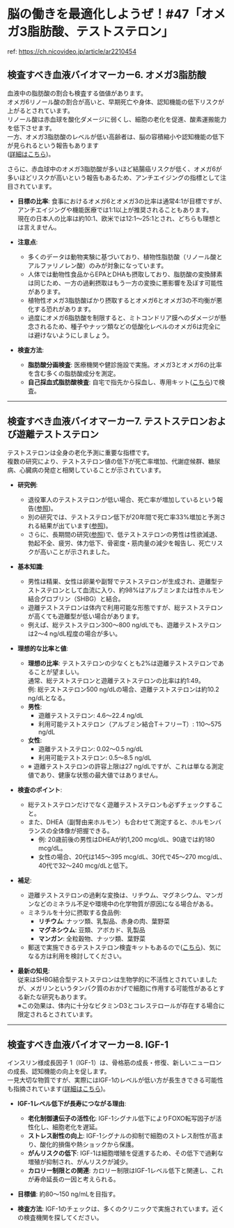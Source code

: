 # 脳の働きを最適化しようぜ！#47「オメガ3脂肪酸、テストステロン」

ref: <https://ch.nicovideo.jp/article/ar2210454>

## 検査すべき血液バイオマーカー6. オメガ3脂肪酸

血液中の脂肪酸の割合も検査する価値があります。  
オメガ6リノール酸の割合が高いと、早期死亡や身体、認知機能の低下リスクが上がるとされています。  
リノール酸は赤血球を酸化ダメージに弱くし、細胞の老化を促進、酸素運搬能力を低下させます。  
一方、オメガ3脂肪酸のレベルが低い高齢者は、脳の容積縮小や認知機能の低下が見られるという報告もあります  
([詳細はこちら](https://lpi.oregonstate.edu/book/export/html/2431?utm_source=chatgpt.com))。

さらに、赤血球中のオメガ3脂肪酸が多いほど結腸癌リスクが低く、オメガ6が多いほどリスクが高いという報告もあるため、アンチエイジングの指標として注目されています。

- **目標の比率**: 食事におけるオメガ6とオメガ3の比率は通常4:1が目標ですが、アンチエイジングや機能医療では1:1以上が推奨されることもあります。  
  現在の日本人の比率は約10:1、欧米では12:1～25:1とされ、どちらも理想とは言えません。

- **注意点**:  
  - 多くのデータは動物実験に基づいており、植物性脂肪酸（リノール酸とアルファリノレン酸）のみが対象になっています。  
  - 人体では動物性食品からEPAとDHAも摂取しており、脂肪酸の変換酵素は同じため、一方の過剰摂取はもう一方の変換に悪影響を及ぼす可能性があります。  
  - 植物性オメガ3脂肪酸ばかり摂取するとオメガ6とオメガ3の不均衡が悪化する恐れがあります。  
  - 過度にオメガ6脂肪酸を制限すると、ミトコンドリア膜へのダメージが懸念されるため、種子やナッツ類などの低酸化レベルのオメガ6は完全には避けないようにしましょう。

- **検査方法**:  
  - **脂肪酸分画検査**: 医療機関や健診施設で実施。オメガ3とオメガ6の比率を含む多くの脂肪酸成分を測定。  
  - **自己採血式脂肪酸検査**: 自宅で指先から採血し、専用キット([こちら](https://kyorin-yobou.net/fattyacid_analysis/))で検査。

---

## 検査すべき血液バイオマーカー7. テストステロンおよび遊離テストステロン

テストステロンは全身の老化予測に重要な指標です。  
複数の研究により、テストステロン値の低下が死亡率増加、代謝症候群、糖尿病、心臓病の発症と相関していることが示されています。

- **研究例**:  
  - 退役軍人のテストステロンが低い場合、死亡率が増加しているという報告([参照](https://pmc.carenet.com/?pmid=24193080))。  
  - 別の研究では、テストステロン低下が20年間で死亡率33%増加と予測される結果が出ています([参照](https://pubmed.ncbi.nlm.nih.gov/31409450/))。  
  - さらに、長期間の研究([参照](https://medlineplus.gov/ency/patientinstructions/000722.htm))で、低テストステロンの男性は性欲減退、勃起不全、疲労、体力低下、骨密度・筋肉量の減少を報告し、死亡リスクが高いことが示されました。

- **基本知識**:  
  - 男性は精巣、女性は卵巣や副腎でテストステロンが生成され、遊離型テストステロンとして血流に入り、約98%はアルブミンまたは性ホルモン結合グロブリン（SHBG）と結合。  
  - 遊離テストステロンは体内で利用可能な形態ですが、総テストステロンが高くても遊離型が低い場合があります。  
  - 例えば、総テストステロン300～800 ng/dLでも、遊離テストステロンは2～4 ng/dL程度の場合が多い。

- **理想的な比率と値**:  
  - **理想の比率**: テストステロンの少なくとも2%は遊離テストステロンであることが望ましい。  
    通常、総テストステロンと遊離テストステロンの比率は約1:49。  
    例: 総テストステロン500 ng/dLの場合、遊離テストステロンは約10.2 ng/dLとなる。  
  - **男性**:  
    - 遊離テストステロン: 4.6～22.4 ng/dL  
    - 利用可能テストステロン（アルブミン結合T＋フリーT）: 110～575 ng/dL  
  - **女性**:  
    - 遊離テストステロン: 0.02～0.5 ng/dL  
    - 利用可能テストステロン: 0.5～8.5 ng/dL  
  - ※ 遊離テストステロンの許容上限は27 ng/dLですが、これは単なる測定値であり、健康な状態の最大値ではありません。

- **検査のポイント**:  
  - 総テストステロンだけでなく遊離テストステロンも必ずチェックすること。  
  - また、DHEA（副腎由来ホルモン）も合わせて測定すると、ホルモンバランスの全体像が把握できる。  
    - 例: 20歳前後の男性はDHEAが約1,200 mcg/dL、90歳では約180 mcg/dL。  
    - 女性の場合、20代は145～395 mcg/dL、30代で45～270 mcg/dL、40代で32～240 mcg/dLと低下。

- **補足**:  
  - 遊離テストステロンの過剰な変換は、リチウム、マグネシウム、マンガンなどのミネラル不足や環境中の化学物質が原因になる場合がある。  
  - ミネラルを十分に摂取する食品例:  
    - **リチウム**: ナッツ類、乳製品、赤身の肉、葉野菜  
    - **マグネシウム**: 豆類、アボカド、乳製品  
    - **マンガン**: 全粒穀物、ナッツ類、葉野菜  
  - 郵送で実施できるテストステロン検査キットもあるので([こちら](https://reprocell.co.jp/news/32598/))、気になる方は利用を検討してください。

- **最新の知見**:  
  従来はSHBG結合型テストステロンは生物学的に不活性とされていましたが、メガリンというタンパク質のおかげで細胞に作用する可能性があるとする新たな研究もあります。  
  ※この効果は、体内に十分なビタミンD3とコレステロールが存在する場合に限定されるとされています。

---

## 検査すべき血液バイオマーカー8. IGF-1

インスリン様成長因子 1（IGF-1）は、骨格筋の成長・修復、新しいニューロンの成長、認知機能の向上を促します。  
一見大切な物質ですが、実際にはIGF-1のレベルが低い方が長生きできる可能性も指摘されています([詳細はこちら](https://www.nature.com/articles/s41467-018-04805-5?utm_source=chatgpt.com))。

- **IGF-1レベル低下が長寿につながる理由**:  
  - **老化制御遺伝子の活性化**: IGF-1シグナル低下によりFOXO転写因子が活性化し、細胞老化を遅延。  
  - **ストレス耐性の向上**: IGF-1シグナルの抑制で細胞のストレス耐性が高まり、酸化的損傷や熱ショックから保護。  
  - **がんリスクの低下**: IGF-1は細胞増殖を促進するため、その低下で過剰な増殖が抑制され、がんリスクが減少。  
  - **カロリー制限との関連**: カロリー制限はIGF-1レベル低下と関連し、これが寿命延長の一因と考えられる。

- **目標値**: 約80～150 ng/mLを目指す。

- **検査方法**: IGF-1のチェックは、多くのクリニックで実施されています。近くの検査機関を探してください。

